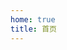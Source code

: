 ```yaml
---
home: true
title: 首页
---
```


<div style="height: 60vh; min-height: 500px">
  <KnowledgeGraphAsync
    title="知识图谱"
    url="/data/knowledge.json"
    :force="{ edgeLength: 30, repulsion: 30, gravity: 0.15 }"
  />
</div>
